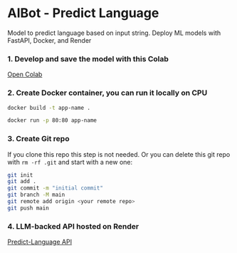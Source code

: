# AIBot - Predict Language
Model to predict language based on input string.
Deploy ML models with FastAPI, Docker, and Render

### 1. Develop and save the model with this Colab

[Open Colab](https://colab.research.google.com/drive/1uaALcaatvxOu42IhQA4r0bahfdpw-Z7v?usp=sharing)

### 2. Create Docker container, you can run it locally on CPU

```bash
docker build -t app-name .

docker run -p 80:80 app-name
```

### 3. Create Git repo

If you clone this repo this step is not needed. Or you can delete this git repo with `rm -rf .git` and start with a new one:

```bash
git init
git add .
git commit -m "initial commit"
git branch -M main
git remote add origin <your remote repo>
git push main
```

### 4. LLM-backed API hosted on Render 
[Predict-Language API](https://predict-language.onrender.com/docs)

